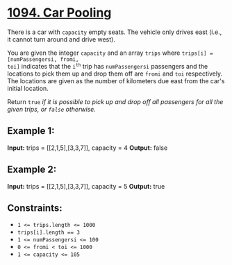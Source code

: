 <h1><a href="https://leetcode.com/problems/car-pooling">1094. Car Pooling</a></h1>

There is a car with <code>capacity</code> empty seats. The vehicle only drives east (i.e., it cannot turn around and drive west).

You are given the integer <code>capacity</code> and an array <code>trips</code> where <code>trips[i] = [numPassengersi, fromi, toi]</code> indicates that the <code>i<sup>th</sup></code> trip has <code>numPassengersi</code> passengers and the locations to pick them up and drop them off are <code>fromi</code> and <code>toi</code> respectively. The locations are given as the number of kilometers due east from the car's initial location.

Return <code>true</code> <em>if it is possible to pick up and drop off all passengers for all the given trips, or <code>false</code> otherwise.</em>

## Example 1:

<strong>Input:</strong> trips = [[2,1,5],[3,3,7]], capacity = 4
<strong>Output:</strong> false
## Example 2:

<strong>Input:</strong> trips = [[2,1,5],[3,3,7]], capacity = 5
<strong>Output:</strong> true

## Constraints:

- <code>1 <= trips.length <= 1000</code>
- <code>trips[i].length == 3</code>
- <code>1 <= numPassengersi <= 100</code>
- <code>0 <= fromi < toi <= 1000</code>
- <code>1 <= capacity <= 105</code>
